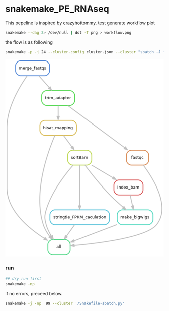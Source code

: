 # snakemake_PE_RNAseq

This pepeline is inspired by [crazyhottommy](https://github.com/crazyhottommy/pyflow-RNAseq).
test
generate workflow plot
```bash
snakemake --dag 2> /dev/null | dot -T png > workflow.png
```
the flow is as following
```bash
snakemake -p -j 24 --cluster-config cluster.json --cluster "sbatch -J {cluster.job} --mem={cluster.mem} -N 1 -n {threads} -o {cluster.out} -e {cluster.err} " &> log &
```

![](./workflow.png)
 
### run 

```bash
## dry run first
snakemake -np
```
if no errors, preceed below.
```bash
snakemake -j -np  99 --cluster '/Snakefile-sbatch.py'
```

